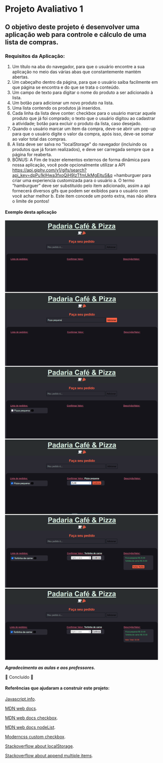 # Projeto Avaliativo 1
## O objetivo deste projeto é desenvolver uma aplicação web para controle e cálculo de uma lista de compras.
### Requisitos da Aplicação:
1. Um título na aba do navegador, para que o usuário encontre a sua aplicação no meio
das várias abas que constantemente mantém abertas.
2. Um cabeçalho dentro da página, para que o usuário saiba facilmente em que página se
encontra e do que se trata o conteúdo.
3. Um campo de texto para digitar o nome do produto a ser adicionado à lista.
4. Um botão para adicionar um novo produto na lista.
5. Uma lista contendo os produtos já inseridos.
6. Cada linha da lista deve conter: checkbox para o usuário marcar aquele produto que já
foi comprado; o texto que o usuário digitou ao cadastrar a atividade; botão para
excluir o produto da lista, caso desejado.
7. Quando o usuário marcar um item da compra, deve-se abrir um pop-up para que o
usuário digite o valor da compra, após isso, deve-se somar ao valor total das compras.
8. A lista deve ser salva no "localStorage" do navegador (incluindo os produtos que já
foram realizados), e deve ser carregada sempre que a página for reaberta.
9. BÔNUS: A Fim de trazer elementos externos de forma dinâmica para nossa aplicação,
você pode opcionalmente utilizar a API
https://api.giphy.com/v1/gifs/search?api_key=dpPu1kIHwa3fxoQiH9lzTfmUkMgEjtuS&q
=hamburguer para criar uma experiencia customizada para o usuário
a. O termo “hamburguer” deve ser substituído pelo item adicionado, assim a api
fornecerá diversos gifs que podem ser exibidos para o usuário com você achar
melhor
b. Este item concede um ponto extra, mas não altera o limite de pontos!

#### Exemplo desta aplicação
![img1](https://github.com/Ro3son/DEVinHouse-M1-Projeto1/blob/main/imgs/img1.png)
![img2](https://github.com/Ro3son/DEVinHouse-M1-Projeto1/blob/main/imgs/img2.png)
![img3](https://github.com/Ro3son/DEVinHouse-M1-Projeto1/blob/main/imgs/img3.png)
![img4](https://github.com/Ro3son/DEVinHouse-M1-Projeto1/blob/main/imgs/img4.png)
![img5](https://github.com/Ro3son/DEVinHouse-M1-Projeto1/blob/main/imgs/img5.png)
![img6](https://github.com/Ro3son/DEVinHouse-M1-Projeto1/blob/main/imgs/img6.png)


**_Agradecimento as aulas e aos professores._**

<p>
 🚀 Concluído 🚧 
</p>


#### Referências que ajudaram a construir este projeto:

[Javascript.info](https://javascript.info/localstorage).

[MDN web docs](https://developer.mozilla.org/pt-BR/docs/Web/API/Window/localStorage).

[MDN web docs checkbox](https://developer.mozilla.org/pt-BR/docs/Web/HTML/Element/Input/checkbox).

[MDN web docs nodeList](https://developer.mozilla.org/pt-BR/docs/Web/API/NodeList).

[Moderncss custom checkbox](https://moderncss.dev/pure-css-custom-checkbox-style/).

[Stackoverflow about localStorage](https://stackoverflow.com/questions/24544861/how-to-create-a-multiple-values-for-a-single-key-using-local-storage).

[Stackoverflow about append multiple items](https://stackoverflow.com/questions/36798005/append-multiple-items-in-javascript/45215917).
